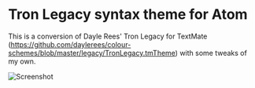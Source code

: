 # Tron Legacy syntax theme for Atom

This is a conversion of Dayle Rees' Tron Legacy for TextMate (https://github.com/daylerees/colour-schemes/blob/master/legacy/TronLegacy.tmTheme) with some tweaks of my own.

![Screenshot](https://camo.githubusercontent.com/a16578c5cf4a596a68d73038892c8a70a6492cac/687474703a2f2f692e696d6775722e636f6d2f446567753246542e706e67)
